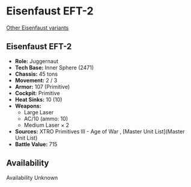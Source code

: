 # Eisenfaust EFT-2 

[Other Eisenfaust variants](../eisenfaust.md) 

## Eisenfaust EFT-2 

- **Role:** Juggernaut 
- **Tech Base:** Inner Sphere (2471) 
- **Chassis:** 45 tons 
- **Movement:** 2 / 3 
- **Armor:** 107 (Primitive) 
- **Cockpit:** Primitive 
- **Heat Sinks:** 10 (10) 
- **Weapons:** 
  - Large Laser 
  - AC/10 (ammo: 10) 
  - Medium Laser × 2 
- **Sources:** XTRO Primitives III - Age of War , [Master Unit List](Master Unit List) 
- **Battle Value:** 715 

## Availability 

Availability Unknown 

